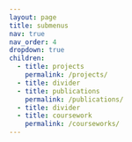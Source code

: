 ```yaml
---
layout: page
title: submenus
nav: true
nav_order: 4
dropdown: true
children:
  - title: projects
    permalink: /projects/
  - title: divider
  - title: publications
    permalink: /publications/
  - title: divider
  - title: coursework
    permalink: /courseworks/
---
```

